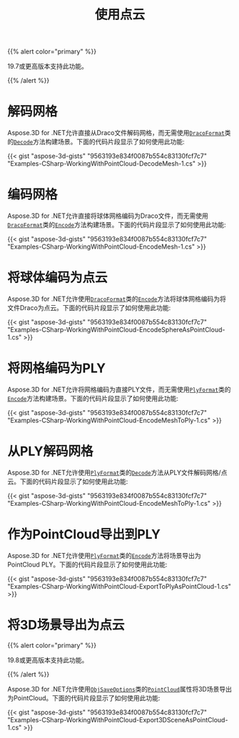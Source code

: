 ﻿---
title: 使用点云
type: docs
weight: 150
url: /zh/net/working-with-pointcloud/
description: Aspose.3D for .NET允许直接从Draco文件解码网格，而无需使用DracoFormat类的解码方法构建场景。
---
{{% alert color="primary" %}} 

19.7或更高版本支持此功能。

{{% /alert %}} 
# **解码网格**
Aspose.3D for .NET允许直接从Draco文件解码网格，而无需使用[`DracoFormat`](https://reference.aspose.com/net/3d/aspose.threed.formats/dracoformat)类的[`Decode`](https://reference.aspose.com/net/3d/aspose.threed.formats.dracoformat/decode/methods/1)方法构建场景。下面的代码片段显示了如何使用此功能:



{{< gist "aspose-3d-gists" "9563193e834f0087b554c83130fcf7c7" "Examples-CSharp-WorkingWithPointCloud-DecodeMesh-1.cs" >}}
# **编码网格**
Aspose.3D for .NET允许直接将球体网格编码为Draco文件，而无需使用[`DracoFormat`](https://reference.aspose.com/net/3d/aspose.threed.formats/dracoformat)类的[`Encode`](https://reference.aspose.com/net/3d/aspose.threed.formats.dracoformat/encode/methods/2)方法构建场景。下面的代码片段显示了如何使用此功能:



{{< gist "aspose-3d-gists" "9563193e834f0087b554c83130fcf7c7" "Examples-CSharp-WorkingWithPointCloud-EncodeMesh-1.cs" >}}
# **将球体编码为点云**
Aspose.3D for .NET允许使用[`DracoFormat`](https://reference.aspose.com/net/3d/aspose.threed.formats/dracoformat)类的[`Encode`](https://reference.aspose.com/net/3d/aspose.threed.formats.dracoformat/encode/methods/2)方法将球体网格编码为将文件Draco为点云。下面的代码片段显示了如何使用此功能:



{{< gist "aspose-3d-gists" "9563193e834f0087b554c83130fcf7c7" "Examples-CSharp-WorkingWithPointCloud-EncodeSphereAsPointCloud-1.cs" >}}
# **将网格编码为PLY**
Aspose.3D for .NET允许将网格编码为直接PLY文件，而无需使用[`PlyFormat`](https://reference.aspose.com/net/3d/aspose.threed.formats/plyformat)类的[`Encode`](https://reference.aspose.com/net/3d/aspose.threed.formats.plyformat/encode/methods/1)方法构建场景。下面的代码片段显示了如何使用此功能:



{{< gist "aspose-3d-gists" "9563193e834f0087b554c83130fcf7c7" "Examples-CSharp-WorkingWithPointCloud-EncodeMeshToPly-1.cs" >}}
# **从PLY解码网格**
Aspose.3D for .NET允许使用[`PlyFormat`](https://reference.aspose.com/net/3d/aspose.threed.formats/plyformat)类的[`Decode`](https://reference.aspose.com/net/3d/aspose.threed.formats.plyformat/decode/methods/1)方法从PLY文件解码网格/点云。下面的代码片段显示了如何使用此功能:



{{< gist "aspose-3d-gists" "9563193e834f0087b554c83130fcf7c7" "Examples-CSharp-WorkingWithPointCloud-EncodeMeshToPly-1.cs" >}}
# **作为PointCloud导出到PLY**
Aspose.3D for .NET允许使用[`PlyFormat`](https://reference.aspose.com/net/3d/aspose.threed.formats/plyformat)类的[`Encode`](https://reference.aspose.com/net/3d/aspose.threed.formats.plyformat/encode/methods/1)方法将场景导出为PointCloud PLY。下面的代码片段显示了如何使用此功能:



{{< gist "aspose-3d-gists" "9563193e834f0087b554c83130fcf7c7" "Examples-CSharp-WorkingWithPointCloud-ExportToPlyAsPointCloud-1.cs" >}}
# **将3D场景导出为点云**
{{% alert color="primary" %}} 

19.8或更高版本支持此功能。

{{% /alert %}} 

Aspose.3D for .NET允许使用[`ObjSaveOptions`](https://reference.aspose.com/net/3d/aspose.threed.formats/objsaveoptions)类的[`PointCloud`](https://reference.aspose.com/net/3d/aspose.threed.formats/objsaveoptions/properties/pointcloud)属性将3D场景导出为PointCloud。下面的代码片段显示了如何使用此功能:

{{< gist "aspose-3d-gists" "9563193e834f0087b554c83130fcf7c7" "Examples-CSharp-WorkingWithPointCloud-Export3DSceneAsPointCloud-1.cs" >}}
